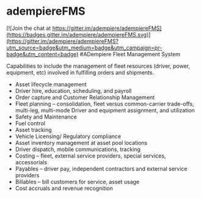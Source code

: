# adempiereFMS

[![Join the chat at https://gitter.im/adempiere/adempiereFMS](https://badges.gitter.im/adempiere/adempiereFMS.svg)](https://gitter.im/adempiere/adempiereFMS?utm_source=badge&utm_medium=badge&utm_campaign=pr-badge&utm_content=badge)
#ADempiere Fleet Management System 

 Capabilities to include the management of fleet resources (driver, power, equipment, etc) involved in fulfilling orders and shipments. 

- Asset lifecycle management  
- Driver hire, education, scheduling, and payroll  
- Order capture and Customer Relationship Management  
- Fleet planning – consolidation, fleet versus common-carrier trade-offs, multi-leg, multi-mode  Driver and equipment assignment, and utilization  
- Safety and Maintenance
- Fuel control
- Asset tracking  
- Vehicle Licensing/ Regulatory compliance
- Asset inventory management at asset pool locations  
- Driver dispatch, mobile communications, tracking 
- Costing – fleet, external service providers, special services, accessorials  
- Payables – driver pay, independent contractors and external service providers 
- Billables – bill customers for service, asset usage  
- Cost accruals and revenue recognition  


